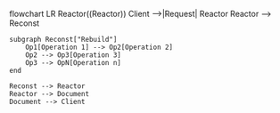 flowchart LR
    Reactor((Reactor))
    Client -->|Request| Reactor
    Reactor --> Reconst

    subgraph Reconst["Rebuild"]
        Op1[Operation 1] --> Op2[Operation 2]
        Op2 --> Op3[Operation 3]
        Op3 --> OpN[Operation n]
    end
    
    Reconst --> Reactor
    Reactor --> Document
    Document --> Client
    
    